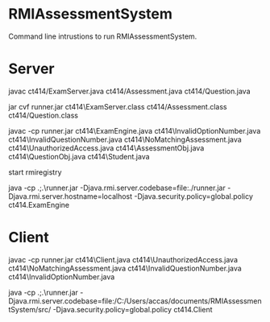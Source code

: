 # RMIAssessmentSystem

Command line intrustions to run RMIAssessmentSystem.

# Server

javac ct414/ExamServer.java ct414/Assessment.java ct414/Question.java

jar cvf runner.jar ct414\ExamServer.class ct414/Assessment.class ct414/Question.class

javac -cp runner.jar ct414\ExamEngine.java ct414\InvalidOptionNumber.java ct414\InvalidQuestionNumber.java ct414\NoMatchingAssessment.java ct414\UnauthorizedAccess.java ct414\AssessmentObj.java ct414\QuestionObj.java ct414\Student.java

start rmiregistry

java -cp .;.\runner.jar -Djava.rmi.server.codebase=file:./runner.jar -Djava.rmi.server.hostname=localhost -Djava.security.policy=global.policy ct414.ExamEngine


# Client

javac -cp runner.jar ct414\Client.java ct414\UnauthorizedAccess.java ct414\NoMatchingAssessment.java ct414\InvalidQuestionNumber.java ct414\InvalidOptionNumber.java

java -cp .;.\runner.jar -Djava.rmi.server.codebase=file:/C:/Users/accas/documents/RMIAssessmentSystem/src/ -Djava.security.policy=global.policy ct414.Client

